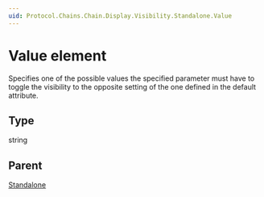 ```yaml
---
uid: Protocol.Chains.Chain.Display.Visibility.Standalone.Value
---
```


# Value element

Specifies one of the possible values the specified parameter must have to toggle the visibility to the opposite setting of the one defined in the default attribute.

## Type

string

## Parent

[Standalone](xref:Protocol.Chains.Chain.Display.Visibility.Standalone)
